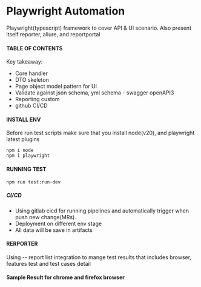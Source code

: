 # Playwright Automation
Playwright(typescript) framework to cover API & UI scenario. Also present itself reporter, allure, and reportportal

#### TABLE OF CONTENTS

Key takeaway:

- Core handler
- DTO skeleton
- Page object model pattern for UI
- Validate against json schema, yml schema - swagger openAPI3
- Reporting custom
- github CI/CD

#### INSTALL ENV

Before run test scripts make sure that you install node(v20), and playwright latest plugins

```
npm i node
npm i playwright
```

#### RUNNING TEST

```
npm run test:run-dev
```

##### CI/CD

- Using gitlab cicd for running pipelines and automatically trigger when push new change(MRs).
- Deployment on different env stage
- All data will be save in artifacts

#### RERPORTER

Using -- report list integration to mange test results that includes browser, features test and test cases detail

#### Sample Result for chrome and firefox browser
